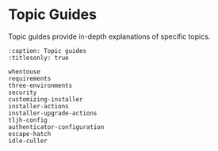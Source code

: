 # Topic Guides

Topic guides provide in-depth explanations of specific topics.

```{toctree}
:caption: Topic guides
:titlesonly: true

whentouse
requirements
three-environments
security
customizing-installer
installer-actions
installer-upgrade-actions
tljh-config
authenticator-configuration
escape-hatch
idle-culler
```

